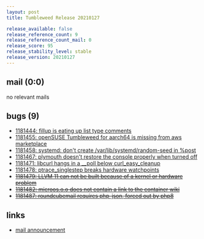 ```yaml
---
layout: post
title: Tumbleweed Release 20210127

release_available: false
release_reference_count: 9
release_reference_count_mail: 0
release_score: 95
release_stability_level: stable
release_version: 20210127
---
```


## mail (0:0)

no relevant mails

## bugs (9)

<!--more-->

- [1181444: fillup is eating up list type comments](https://bugzilla.opensuse.org/show_bug.cgi?id=1181444)
- [1181455: openSUSE Tumbleweed for aarch64 is missing from aws marketplace](https://bugzilla.opensuse.org/show_bug.cgi?id=1181455)
- [1181458: systemd: don't create /var/lib/systemd/random-seed in %post](https://bugzilla.opensuse.org/show_bug.cgi?id=1181458)
- [1181467: plymouth doesn't restore the console properly when turned off](https://bugzilla.opensuse.org/show_bug.cgi?id=1181467)
- [1181471: libcurl hangs in a __poll below curl_easy_cleanup](https://bugzilla.opensuse.org/show_bug.cgi?id=1181471)
- [1181478: ptrace_singlestep breaks hardware watchpoints](https://bugzilla.opensuse.org/show_bug.cgi?id=1181478)
- ~~[1181479: LLVM 11 can not be built because of a kernel or hardware problem](https://bugzilla.opensuse.org/show_bug.cgi?id=1181479)~~
- ~~[1181482: microos.o.o does not contain a link to the container wiki](https://bugzilla.opensuse.org/show_bug.cgi?id=1181482)~~
- ~~[1181487: roundcubemail requires php-json, forced out by php8](https://bugzilla.opensuse.org/show_bug.cgi?id=1181487)~~



## links

- [mail announcement](https://github.com/boombatower/tumbleweed-review/issues/10)
